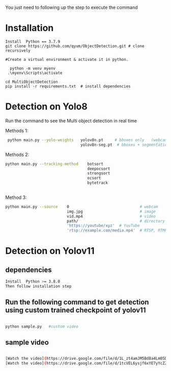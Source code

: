 You just need to following up the step to execute the command

# Installation

```
Install  Python == 3.7.9
git clone https://github.com/qyum/ObjectDetection.git # clone recursively

#Create a virtual environment & activate it in python.

  python -m venv myenv  
 .\myenv\Scripts\activate 

cd MultiObjectDetection
pip install -r requirements.txt  # install dependencies 
```

# Detection on Yolo8

Run the command to see the Multi object detection in real time


Methods 1:

```bash
 python main.py --yolo-weights   yolov8n.pt     # bboxes only   (webcam)
                                 yolov8n-seg.pt  # bboxes + segmentation masks (webcam)
```

Methods 2:

```bash
python main.py --tracking-method    botsort     
                                    deepocsort
                                    strongsort
                                    ocsort
                                    bytetrack
                                    
```



Method 3:


```bash
python main.py --source    0                               # webcam
                           img.jpg                         # image
                           vid.mp4                         # video
                           path/                           # directory
                           'https://youtube/xyz'  # YouTube
                           'rtsp://example.com/media.mp4'  # RTSP, RTMP, HTTP stream
```

# Detection on Yolov11 
## dependencies

```bash
Install  Python >= 3.8.0
Then follow installation step


``` 

## Run the following command to get detection using custom trained checkpoint of yolov11
```bash

python sample.py   #custom video

```
## sample video
 ```bash

[Watch the video](https://drive.google.com/file/d/1L_zt4amJM5Bd8a4Lm05DYxO8ObzVtppp/view?usp=sharing)
[Watch the video](https://drive.google.com/file/d/1tcVEL6ysjf6xYE7yYcZZzg0K1o53HEdK/view?usp=sharing)


```
